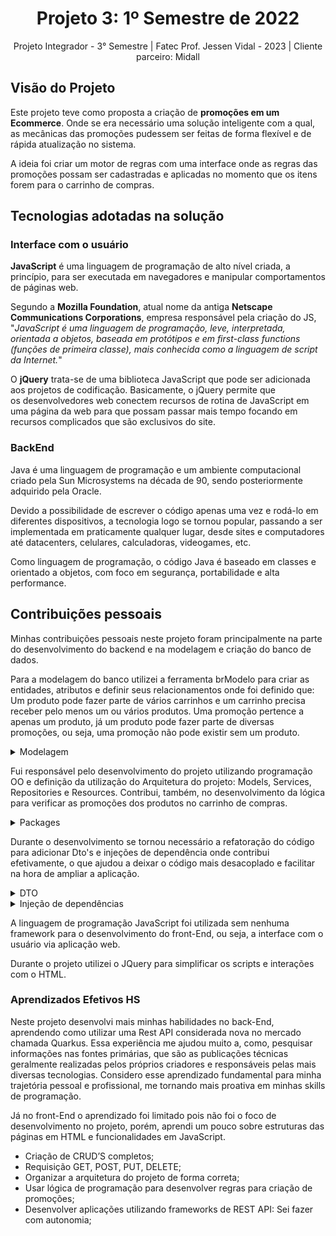 <h1 align="center"> Projeto 3: 1º Semestre de 2022 </h1>

<div align="center"> Projeto Integrador - 3° Semestre | Fatec Prof. Jessen Vidal - 2023 | Cliente parceiro: Midall </div>

## Visão do Projeto

Este projeto teve como proposta a criação de **promoções em um Ecommerce**. Onde se era necessário uma solução inteligente com a qual, as mecânicas das promoções pudessem ser feitas de forma flexível e de rápida atualização no sistema.

A ideia foi criar um motor de regras com uma interface onde as regras das promoções possam ser cadastradas e aplicadas no momento que os itens forem para o carrinho de compras.

## Tecnologias adotadas na solução

### Interface com o usuário

**JavaScript** é uma linguagem de programação de alto nível criada, a princípio, para ser executada em navegadores e manipular comportamentos de páginas web.

Segundo a **Mozilla Foundation**, atual nome da antiga **Netscape Communications Corporations**, empresa responsável pela criação do JS, "*JavaScript é uma linguagem de programação, leve, interpretada, orientada a objetos, baseada em protótipos e em first-class functions (funções de primeira classe), mais conhecida como a linguagem de script da Internet.*"

O **jQuery** trata-se de uma biblioteca JavaScript que pode ser adicionada aos projetos de codificação. Basicamente, o jQuery permite que os desenvolvedores web conectem recursos de rotina de JavaScript em uma página da web para que possam passar mais tempo focando em recursos complicados que são exclusivos do site.

### BackEnd

Java é uma linguagem de programação e um ambiente computacional criado pela Sun Microsystems na década de 90, sendo posteriormente adquirido pela Oracle.

Devido a possibilidade de escrever o código apenas uma vez e rodá-lo em diferentes dispositivos, a tecnologia logo se tornou popular, passando a ser implementada em praticamente qualquer lugar, desde sites e computadores até datacenters, celulares, calculadoras, videogames, etc.

Como linguagem de programação, o código Java é baseado em classes e orientado a objetos, com foco em segurança, portabilidade e alta performance.

## Contribuições pessoais

Minhas contribuições pessoais neste projeto foram principalmente na parte do desenvolvimento do backend e na modelagem e criação do banco de dados. 

Para a modelagem do banco utilizei a ferramenta brModelo para criar as entidades, atributos e definir seus relacionamentos onde foi definido que: Um produto pode fazer parte de vários carrinhos e um carrinho precisa receber pelo menos um ou vários produtos. Uma promoção pertence a apenas um produto, já um produto pode fazer parte de diversas promoções, ou seja, uma promoção não pode existir sem um produto.
<details>
<summary>Modelagem</summary>
<img src="https://www.notion.so/image/https%3A%2F%2Fs3-us-west-2.amazonaws.com%2Fsecure.notion-static.com%2F718ca954-37be-47dd-8e1d-46bb63ffad25%2FUntitled.png?table=block&id=36cc1090-d8f6-4f7e-872e-83d9dad12b32&spaceId=70f68203-9aa8-48f2-9c19-ba66c1511816&width=2000&userId=607976c1-73b5-4be3-8f82-323ac698a9fd&cache=v2" width="500" height="400"/>
</details>  

Fui responsável pelo desenvolvimento do projeto utilizando programação OO e definição da utilização do Arquitetura do projeto: Models, Services, Repositories e Resources. Contribui, também, no desenvolvimento da lógica para verificar as promoções dos produtos no carrinho de compras. 
<details>
<summary> Packages </summary>
<img src="https://www.notion.so/image/https%3A%2F%2Fs3-us-west-2.amazonaws.com%2Fsecure.notion-static.com%2F7de10511-ef9a-4955-9d4e-e3b7d744e72a%2Fpatterns.png?table=block&id=566df640-3624-4898-889d-f0e018fb6683&spaceId=70f68203-9aa8-48f2-9c19-ba66c1511816&width=2000&userId=607976c1-73b5-4be3-8f82-323ac698a9fd&cache=v2" width="500" height="400"/>
</details>

Durante o desenvolvimento se tornou necessário a refatoração do código para adicionar Dto's e injeções de dependência onde contribui efetivamente, o que ajudou a deixar o código mais desacoplado e facilitar na hora de ampliar a aplicação.
<details>
<summary> DTO </summary>
<img src="https://user-images.githubusercontent.com/80706297/204786984-af27a088-7eeb-446e-b6cd-25374a1425c0.png" width="500" height="300"/>
</details>  

<details>
<summary> Injeção de dependências </summary>
<img src="https://user-images.githubusercontent.com/80706297/204789559-e565bf85-1519-496f-b81c-1f239a0f0f45.png" width="600" height="400"/>
</details>  


A linguagem de programação JavaScript foi utilizada sem nenhuma framework para o desenvolvimento do front-End, ou seja, a  interface com o usuário via  aplicação web. 

Durante o projeto utilizei o JQuery  para simplificar os scripts e interações com o HTML.

### Aprendizados Efetivos HS

Neste projeto desenvolvi mais minhas habilidades no back-End, aprendendo como  utilizar uma Rest API considerada nova no mercado chamada Quarkus. Essa experiência me ajudou muito a, como, pesquisar  informações nas fontes primárias, que são as publicações técnicas geralmente realizadas pelos próprios criadores e responsáveis pelas mais diversas tecnologias. Considero esse aprendizado fundamental para minha trajetória pessoal e profissional, me tornando mais proativa em minhas skills de programação.

Já no front-End o aprendizado foi limitado pois não foi o foco de desenvolvimento no projeto, porém, aprendi um pouco sobre estruturas das páginas em HTML e funcionalidades em JavaScript.

- Criação de CRUD’S completos;
- Requisição GET, POST, PUT, DELETE;
- Organizar a arquitetura do projeto de forma correta;
- Usar lógica de programação para desenvolver regras para criação de promoções;
- Desenvolver aplicações utilizando frameworks de REST API: Sei fazer com autonomia;
